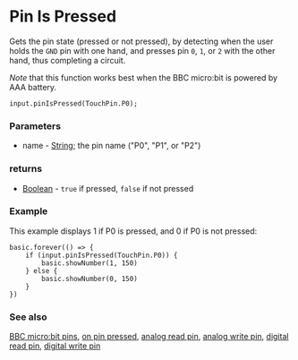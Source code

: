 # Pin Is Pressed

Gets the pin state (pressed or not pressed), by detecting when the user holds the `GND` pin with one hand, and presses pin `0`, `1`, or `2` with the other hand, thus completing a circuit.

*Note* that this function works best when the BBC micro:bit is powered by AAA battery.

```sig
input.pinIsPressed(TouchPin.P0);
```

### Parameters

* name - [String](/reference/types/string); the pin name ("P0", "P1", or "P2")

### returns

* [Boolean](/reference/types/boolean) - `true` if pressed, `false` if not pressed

### Example

This example displays 1 if P0 is pressed, and 0 if P0 is not pressed:

```blocks
basic.forever(() => {
    if (input.pinIsPressed(TouchPin.P0)) {
        basic.showNumber(1, 150)
    } else {
        basic.showNumber(0, 150)
    }
})
```

### See also

[BBC micro:bit pins](/device/pins), [on pin pressed](/reference/input/on-pin-pressed), [analog read pin](/reference/pins/analog-read-pin), [analog write pin](/reference/pins/analog-write-pin), [digital read pin](/reference/pins/digital-read-pin), [digital write pin](/reference/pins/digital-write-pin)

